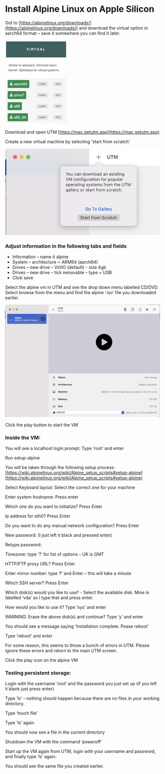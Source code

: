 # Install Alpine Linux on Apple Silicon

Got to [https://alpinelinux.org/downloads/](https://alpinelinux.org/downloads/) and download the virtual option in aarch64 format – save it somewhere you can find it later. 

<img src="Images/AlpineM1/alpine-virtual-download.png" width="40%"/>  

Download and open UTM 
[https://mac.getutm.app](https://mac.getutm.app)

Create a new virtual machine by selecting 'start from scratch'
  
<img src="Images/AlpineM1/create-new-vm.png"/>
  
### Adjust information in the following tabs and fields

- Information – name it alpine 
- System – architecture = ARM64 (aarch64) 
- Drives – new drive – VirtIO (default) - size 4gb 
- Drives – new drive – tick removable – type = USB 
- Click save 

Select the alpine vm in UTM and see the drop down menu labelled CD/DVD. Select browse from the menu and find the alpine ‘.iso’ file you downloaded earlier. 

<img src="Images/AlpineM1/alpine-setup-ready.png"/>

Click the play button to start the VM 

### Inside the VM: 

You will see a localhost login prompt: Type ‘root’ and enter 

Run setup-alpine 

You will be taken through the following setup process: [https://wiki.alpinelinux.org/wiki/Alpine_setup_scripts#setup-alpine](https://wiki.alpinelinux.org/wiki/Alpine_setup_scripts#setup-alpine)

Select Keyboard layout: Select the correct one for your machine 

Enter system hostname: Press enter 

Which one do you want to initialize? Press Enter 

Ip address for eth0? Press Enter 

Do you want to do any manual network configuration? Press Enter 

New password: (I just left it black and pressed enter) 

Retype password:  

Timezone: type ‘?’ for list of options – UK is GMT 

HTTP/FTP proxy URL? Press Enter 

Enter mirror number: type ‘f’ and Enter – this will take a minute 

Which SSH server? Press Enter 

Which disk(s) would you like to use? - Select the available disk. Mine is labelled ‘vda’ so I type that and press enter. 

How would you like to use it? Type ‘sys’ and enter 

WARNING: Erase the above disk(s) and continue? Type ‘y’ and enter 

You should see a message saying 'Installation complete. Pease reboot'

Type ‘reboot’ and enter

For some reason, this seems to throw a bunch of errors in UTM. Please ignore these errors and return to the main UTM screen. 

Click the play icon on the alpine VM 

### Testing persistent storage: 

Login with the username ‘root’ and the password you just set up (if you left it blank just press enter) 

Type ‘ls’ - nothing should happen because there are no files in your working directory. 

Type ‘touch file’ 

Type ‘ls’ again 

You should now see a file in the current directory 

Shutdown the VM with the command ‘poweroff’ 

Start up the VM again from UTM, login with your username and password, and finally type ‘ls’ again. 

You should see the same file you created earlier. 

 

 
